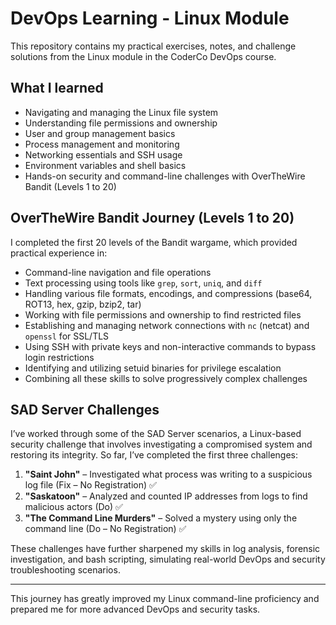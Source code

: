 # DevOps Learning - Linux Module

This repository contains my practical exercises, notes, and challenge solutions from the Linux module in the CoderCo DevOps course.

## What I learned

- Navigating and managing the Linux file system  
- Understanding file permissions and ownership  
- User and group management basics  
- Process management and monitoring  
- Networking essentials and SSH usage  
- Environment variables and shell basics  
- Hands-on security and command-line challenges with OverTheWire Bandit (Levels 1 to 20)

## OverTheWire Bandit Journey (Levels 1 to 20)

I completed the first 20 levels of the Bandit wargame, which provided practical experience in:

- Command-line navigation and file operations  
- Text processing using tools like `grep`, `sort`, `uniq`, and `diff`  
- Handling various file formats, encodings, and compressions (base64, ROT13, hex, gzip, bzip2, tar)  
- Working with file permissions and ownership to find restricted files  
- Establishing and managing network connections with `nc` (netcat) and `openssl` for SSL/TLS  
- Using SSH with private keys and non-interactive commands to bypass login restrictions  
- Identifying and utilizing setuid binaries for privilege escalation  
- Combining all these skills to solve progressively complex challenges

## SAD Server Challenges

I’ve worked through some of the SAD Server scenarios, a Linux-based security challenge that involves investigating a compromised system and restoring its integrity. So far, I’ve completed the first three challenges:

1. **"Saint John"** – Investigated what process was writing to a suspicious log file (Fix – No Registration) ✅  
2. **"Saskatoon"** – Analyzed and counted IP addresses from logs to find malicious actors (Do) ✅  
3. **"The Command Line Murders"** – Solved a mystery using only the command line (Do – No Registration) ✅  

These challenges have further sharpened my skills in log analysis, forensic investigation, and bash scripting, simulating real-world DevOps and security troubleshooting scenarios.

---

This journey has greatly improved my Linux command-line proficiency and prepared me for more advanced DevOps and security tasks.
